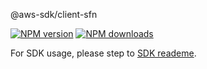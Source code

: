 @aws-sdk/client-sfn

[![NPM version](https://img.shields.io/npm/v/@aws-sdk/client-sfn/beta.svg)](https://www.npmjs.com/package/@aws-sdk/client-sfn)
[![NPM downloads](https://img.shields.io/npm/dm/@aws-sdk/client-sfn.svg)](https://www.npmjs.com/package/@aws-sdk/client-sfn)

For SDK usage, please step to [SDK reademe](https://github.com/aws/aws-sdk-js-v3).

